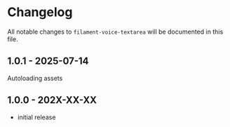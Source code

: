 # Changelog

All notable changes to `filament-voice-textarea` will be documented in this file.

## 1.0.1 - 2025-07-14

Autoloading assets

## 1.0.0 - 202X-XX-XX

- initial release
